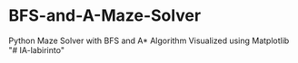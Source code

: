 # BFS-and-A-Maze-Solver
Python Maze Solver with BFS and A* Algorithm Visualized using Matplotlib
"# IA-labirinto" 
